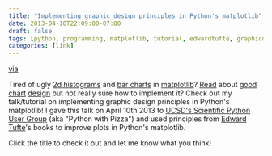 ```yaml
---
title: "Implementing graphic design principles in Python's matplotlib"
date: 2013-04-10T22:09:00-07:00
draft: false
tags: [python, programming, matplotlib, tutorial, edwardtufte, graphicdesign]
categories: [link]
---
```



[via](http://nbviewer.ipython.org/5357268)

Tired of ugly [2d histograms](http://matplotlib.org/examples/pylab_examples/hist2d_log_demo.html) and [bar charts](http://matplotlib.org/examples/pylab_examples/demo_ribbon_box.html) in [matplotlib](http://matplotlib.org/)? [Read](http://www.amazon.com/Beautiful-Evidence-Edward-R-Tufte/dp/0961392177/ref=pd_sim_b_3) about [good](http://www.amazon.com/Visual-Display-Quantitative-Information/dp/0961392142) [chart](http://www.amazon.com/Envisioning-Information-Edward-R-Tufte/dp/0961392118/ref=pd_sim_b_1) [design](http://www.amazon.com/Visual-Explanations-Quantities-Evidence-Narrative/dp/0961392126/ref=pd_sim_b_2) but not really sure how to implement it? Check out my talk/tutorial on implementing graphic design principles in Python's matplotlib! I gave this talk on April 10th 2013 to [UCSD's Scientific Python User Group](https://github.com/ucsd-scientific-python) (aka "Python with Pizza") and used principles from [Edward Tufte](http://www.edwardtufte.com/)'s books to improve plots in Python's matplotlib. 

Click the title to check it out and let me know what you think!
